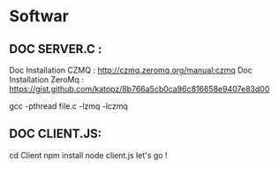 # Softwar

## DOC SERVER.C :

Doc Installation CZMQ : http://czmq.zeromq.org/manual:czmq
Doc Installation ZeroMq : https://gist.github.com/katopz/8b766a5cb0ca96c816658e9407e83d00

gcc -pthread file.c -lzmq -lczmq


## DOC CLIENT.JS: 
cd Client
npm install
node client.js
let's go !